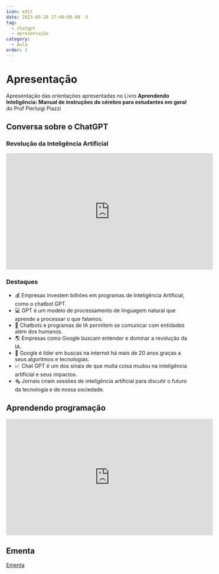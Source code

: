 ```yaml
---
icon: edit
date: 2023-03-28 17:40:00.00 -3
tag:
  - chatgpt
  - apresentação
category:
  - Aula
order: 1
---
```


# Apresentação

Apresentação das orientações apresentadas no Livro __Aprendendo Inteligência: Manual de instruções do cérebro para estudantes em geral__ do Prof Pierluigi Piazzi 

## Conversa sobre o ChatGPT

### Revolução da Inteligência Artificial

<iframe width="560" height="315" src="https://www.youtube.com/embed/zKO_plZ28t0" title="YouTube video player" frameborder="0" allow="accelerometer; autoplay; clipboard-write; encrypted-media; gyroscope; picture-in-picture; web-share" allowfullscreen></iframe>

### Destaques
- 💰 Empresas investem bilhões em programas de Inteligência Artificial, como o chatbot GPT.
- 💻 GPT é um modelo de processamento de linguagem natural que aprende a processar o que falamos.
- 🤖 Chatbots e programas de IA permitem se comunicar com entidades além dos humanos.
- 🌎 Empresas como Google buscam entender e dominar a revolução da IA.
- 🔎 Google é líder em buscas na internet há mais de 20 anos graças a seus algoritmos e tecnologias.
- 📈 Chat GPT é um dos sinais de que muita coisa mudou na inteligência artificial e seus impactos.
- 🗞️ Jornais criam sessões de inteligência artificial para discutir o futuro da tecnologia e de nossa sociedade.

## Aprendendo programação 


<iframe width="560" height="315" src="https://www.youtube.com/embed/pdhqwbUWf4U" title="YouTube video player" frameborder="0" allow="accelerometer; autoplay; clipboard-write; encrypted-media; gyroscope; picture-in-picture; web-share" allowfullscreen></iframe>

## Ementa

[Ementa](ementa.md)
